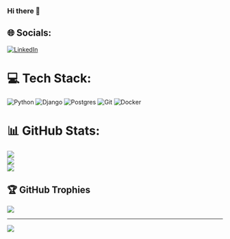 ### Hi there 👋


## 🌐 Socials:
[![LinkedIn](https://img.shields.io/badge/LinkedIn-%230077B5.svg?logo=linkedin&logoColor=white)](https://linkedin.com/in/https://www.linkedin.com/in/beknazar-kydykbekov-705202215/) 

# 💻 Tech Stack:
![Python](https://img.shields.io/badge/python-3670A0?style=for-the-badge&logo=python&logoColor=ffdd54) ![Django](https://img.shields.io/badge/django-%23092E20.svg?style=for-the-badge&logo=django&logoColor=white) ![Postgres](https://img.shields.io/badge/postgres-%23316192.svg?style=for-the-badge&logo=postgresql&logoColor=white) ![Git](https://img.shields.io/badge/git-%23F05033.svg?style=for-the-badge&logo=git&logoColor=white) ![Docker](https://img.shields.io/badge/docker-%230db7ed.svg?style=for-the-badge&logo=docker&logoColor=white)
# 📊 GitHub Stats:
![](https://github-readme-stats.vercel.app/api?username=beknazarkydykbekov&theme=dark&hide_border=false&include_all_commits=true&count_private=true)<br/>
![](https://github-readme-streak-stats.herokuapp.com/?user=beknazarkydykbekov&theme=dark&hide_border=false)<br/>
![](https://github-readme-stats.vercel.app/api/top-langs/?username=beknazarkydykbekov&theme=dark&hide_border=false&include_all_commits=true&count_private=true&layout=compact)

## 🏆 GitHub Trophies
![](https://github-profile-trophy.vercel.app/?username=beknazarkydykbekov&theme=radical&no-frame=false&no-bg=true&margin-w=4)

---
[![](https://visitcount.itsvg.in/api?id=beknazarkydykbekov&icon=0&color=0)](https://visitcount.itsvg.in)

<!-- Proudly created with GPRM ( https://gprm.itsvg.in ) -->
